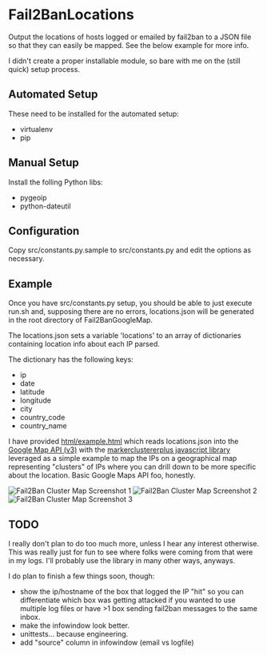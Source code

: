 Fail2BanLocations
=================

Output the locations of hosts logged or emailed by fail2ban to a JSON file so
that they can easily be mapped. See the below example for more info.

I didn't create a proper installable module, so bare with me on the (still
quick) setup process.

Automated Setup
---------------

These need to be installed for the automated setup:
* virtualenv
* pip

Manual Setup
-------------

Install the folling Python libs:
* pygeoip
* python-dateutil

Configuration
-------------

Copy src/constants.py.sample to src/constants.py and edit the options as
necessary.


Example
-------

Once you have src/constants.py setup, you should be able to just execute run.sh
and, supposing there are no errors, locations.json will be generated in the
root directory of Fail2BanGoogleMap.

The locations.json sets a variable 'locations' to an array of dictionaries
containing location info about each IP parsed.

The dictionary has the following keys:
* ip
* date
* latitude
* longitude
* city
* country_code
* country_name

I have provided [html/example.html](https://github.com/LyleScott/Fail2BanGoogleMap/blob/master/html/example.html)
which reads locations.json into the [Google Map API (v3)](https://developers.google.com/maps/documentation/javascript/) with the
[markerclustererplus javascript library](http://google-maps-utility-library-v3.googlecode.com/svn/trunk/markerclustererplus/)
leveraged as a simple example to map the IPs on a geographical map representing
"clusters" of IPs where you can drill down to be more specific about the
location. Basic Google Maps API foo, honestly.

![Fail2Ban Cluster Map Screenshot 1](https://raw.github.com/LyleScott/Fail2BanGoogleMap/master/html/Fail2Ban_map1_screenshot.png)
![Fail2Ban Cluster Map Screenshot 2](https://raw.github.com/LyleScott/Fail2BanGoogleMap/master/html/Fail2Ban_map2_screenshot.png)
![Fail2Ban Cluster Map Screenshot 3](https://raw.github.com/LyleScott/Fail2BanGoogleMap/master/html/Fail2Ban_map3_screenshot.png)

TODO
----

I really don't plan to do too much more, unless I hear any interest otherwise.
This was really just for fun to see where folks were coming from that were in
my logs. I'll probably use the library in many other ways, anyways.

I do plan to finish a few things soon, though:
* show the ip/hostname of the box that logged the IP "hit" so you can
differentiate which box was getting attacked if you wanted to use multiple
log files or have >1 box sending fail2ban messages to the same inbox.
* make the infowindow look better.
* unittests... because engineering.
* add "source" column in infowindow (email vs logfile)
